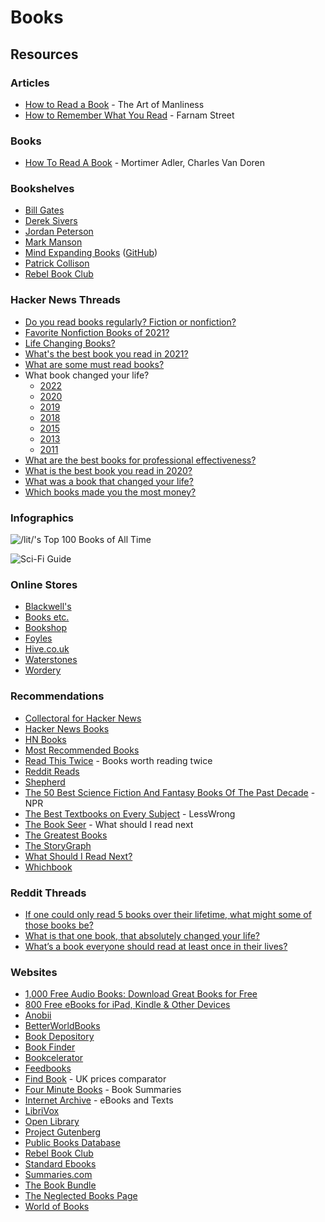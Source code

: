 # Books

## Resources

### Articles

* [How to Read a Book](https://www.artofmanliness.com/articles/how-to-read-a-book/) - The Art of Manliness
* [How to Remember What You Read](https://fs.blog/2021/08/remember-books/) - Farnam Street

### Books

* [How To Read A Book](https://smile.amazon.co.uk/dp/0671212095/) - Mortimer Adler, Charles Van Doren

### Bookshelves

* [Bill Gates](https://www.gatesnotes.com/Books)
* [Derek Sivers](https://sive.rs/book)
* [Jordan Peterson](https://www.jordanbpeterson.com/great-books/)
* [Mark Manson](https://markmanson.net/best-books)
* [Mind Expanding Books](https://books.vishnuks.com/) ([GitHub](https://github.com/hackerkid/Mind-Expanding-Books))
* [Patrick Collison](https://patrickcollison.com/bookshelf)
* [Rebel Book Club](https://rebelbook.club/library/)

### Hacker News Threads

* [Do you read books regularly? Fiction or nonfiction?](https://news.ycombinator.com/item?id=26593122)
* [Favorite Nonfiction Books of 2021?](https://news.ycombinator.com/item?id=29507085)
* [Life Changing Books?](https://news.ycombinator.com/item?id=29605394)
* [What's the best book you read in 2021?](https://news.ycombinator.com/item?id=29668228)
* [What are some must read books?](https://news.ycombinator.com/item?id=29462663)
* What book changed your life?
  * [2022](https://news.ycombinator.com/item?id=30734709)
  * [2020](https://news.ycombinator.com/item?id=25356908)
  * [2019](https://news.ycombinator.com/item?id=22011867)
  * [2018](https://news.ycombinator.com/item?id=17168136)
  * [2015](https://news.ycombinator.com/item?id=10914079)
  * [2013](https://news.ycombinator.com/item?id=6975638)
  * [2011](https://news.ycombinator.com/item?id=2147034)
* [What are the best books for professional effectiveness?](https://news.ycombinator.com/item?id=29602228)
* [What is the best book you read in 2020?](https://news.ycombinator.com/item?id=25590522)
* [What was a book that changed your life?](https://news.ycombinator.com/item?id=25530700)
* [Which books made you the most money?](https://news.ycombinator.com/item?id=26321793)

### Infographics

![/lit/'s Top 100 Books of All Time](<../.gitbook/assets/lit's Top 100 Books Of All Time.jpg>)

![Sci-Fi Guide](../.gitbook/assets/r55ODlL.jpeg)

### Online Stores

* [Blackwell's](https://blackwells.co.uk/bookshop/home)
* [Books etc.](https://www.booksetc.co.uk/)
* [Bookshop](https://uk.bookshop.org/)
* [Foyles](https://www.foyles.co.uk/)
* [Hive.co.uk](https://www.hive.co.uk/)
* [Waterstones](https://www.waterstones.com/)
* [Wordery](https://wordery.com/)

### Recommendations

* [Collectoral for Hacker News](https://www.collectoral.com/group/hacker-news)
* [Hacker News Books](https://hackernewsbooks.com/)
* [HN Books](https://yahnd.com/books/)
* [Most Recommended Books](https://mostrecommendedbooks.com/)
* [Read This Twice](https://www.readthistwice.com/) - Books worth reading twice
* [Reddit Reads](https://www.redditreads.com/)
* [Shepherd](https://shepherd.com/)
* [The 50 Best Science Fiction And Fantasy Books Of The Past Decade](https://www.npr.org/2021/08/18/1027159166/best-books-science-fiction-fantasy-past-decade) - NPR
* [The Best Textbooks on Every Subject](https://www.lesswrong.com/posts/xg3hXCYQPJkwHyik2/the-best-textbooks-on-every-subject) - LessWrong
* [The Book Seer](https://bookseer.com/) - What should I read next
* [The Greatest Books](https://thegreatestbooks.org/)
* [The StoryGraph](https://app.thestorygraph.com/)
* [What Should I Read Next?](https://www.whatshouldireadnext.com/)
* [Whichbook](https://www.whichbook.net/)

### Reddit Threads

* [If one could only read 5 books over their lifetime, what might some of those books be?](https://www.reddit.com/r/InsightfulQuestions/comments/mrvcpe/if\_one\_could\_only\_read\_5\_books\_over\_their/)
* [What is that one book, that absolutely changed your life?](https://www.reddit.com/r/AskReddit/comments/m7nz9t/what\_is\_that\_one\_book\_that\_absolutely\_changed/)
* [What’s a book everyone should read at least once in their lives?](https://www.reddit.com/r/AskReddit/comments/nvl2dd/whats\_a\_book\_everyone\_should\_read\_at\_least\_once/)

### Websites

* [1,000 Free Audio Books: Download Great Books for Free](https://www.openculture.com/freeaudiobooks)
* [800 Free eBooks for iPad, Kindle & Other Devices](https://www.openculture.com/free\_ebooks)
* [Anobii](https://www.anobii.com/)
* [BetterWorldBooks](https://www.betterworldbooks.com/)
* [Book Depository](https://www.bookdepository.com/)
* [Book Finder](https://www.bookfinder.com/)
* [Bookcelerator](https://bookcelerator.com/)
* [Feedbooks](https://it.feedbooks.com/publicdomain)
* [Find Book](https://www.find-book.co.uk/) - UK prices comparator
* [Four Minute Books](https://fourminutebooks.com/book-summaries/) - Book Summaries
* [Internet Archive](https://archive.org/details.php?identifier=texts) - eBooks and Texts
* [LibriVox](https://librivox.org/)
* [Open Library](https://openlibrary.org/)
* [Project Gutenberg](https://www.gutenberg.org/)
* [Public Books Database](https://www.publicbooks.org/public-books-database/)
* [Rebel Book Club](https://www.rebelbook.club/)
* [Standard Ebooks](https://standardebooks.org/)
* [Summaries.com](https://summaries.com/)
* [The Book Bundle](https://www.thebookbundle.com/)
* [The Neglected Books Page](https://neglectedbooks.com/)
* [World of Books](https://www.worldofbooks.com/en-gb)
